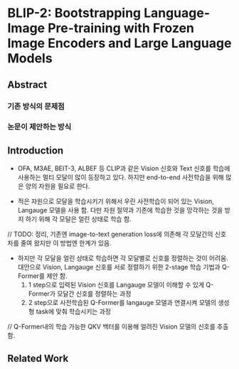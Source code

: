 # BLIP-2: Bootstrapping Language-Image Pre-training with Frozen Image Encoders and Large Language Models

## Abstract

### 기존 방식의 문제점

### 논문이 제안하는 방식

## Introduction

- OFA, M3AE, BEIT-3, ALBEF 등 CLIP과 같은 Vision 신호와 Text 신호를 학습에 사용하는 멀티 모달이 많이 등장하고 있다.
하지만 end-to-end 사전학습을 위해 많은 양의 자원을 필요로 한다.

- 적은 자원으로 모달을 학습시키기 위해서 우린 사전학습이 되어 있는 Vision, Langauge 모델을 사용 함.
다만 자원 절약과 기존에 학습한 것을 망각하는 것을 방지 하기 위해 각 모달은 얼린 상태로 학습 함.

// TODO: 정리, 기존엔 image-to-text generation loss에 의존해 각 모달간의 신호 차를 줄여 왔지만 이 방법엔 한계가 있음.

- 하지만 각 모달을 얼린 상태로 학습하면 각 모달별로 신호를 정렬하는 것이 어려움.  
    대안으로 Vision, Langauge 신호를 서로 정렬하기 위한 2-stage 학습 기법과 Q-Former를 제안 함.
    1. 1 step으로 입력된 Vision 신호를 Langauge 모델이 이해할 수 있게 Q-Former가 모달간 신호를 정렬하는 과정
    2. 2 step으로 사전학습된 Q-Former를 langauge 모델과 연결시켜 모델의 생성형 task에 맞춰 학습시키는 과정

// Q-Former내의 학습 가능한 QKV 백터를 이용해 얼려진 Vision 모델의 신호를 추출 함.

## Related Work
